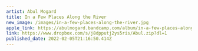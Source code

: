 ```yaml
---
artist: Abul Mogard
title: In a Few Places Along the River
new_image: /images/in-a-few-places-along-the-river.jpg
apple_link: https://abulmogard.bandcamp.com/album/in-a-few-places-along-the-river
link: https://www.dropbox.com/s/j8dpputj2ys5ris/Abul.zip?dl=1
published_date: 2022-02-05T21:16:50.414Z
---
```

